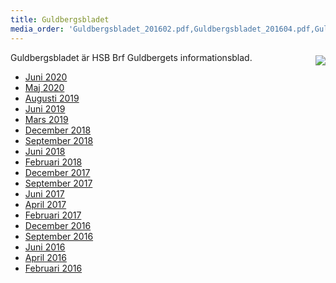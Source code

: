```yaml
---
title: Guldbergsbladet
media_order: 'Guldbergsbladet_201602.pdf,Guldbergsbladet_201604.pdf,Guldbergsbladet_201606.pdf,Guldbergsbladet_201609.pdf,Guldbergsbladet_201612.pdf,Guldbergsbladet_201702.pdf,Guldbergsbladet_201704.pdf,Guldbergsbladet_201706.pdf,Guldbergsbladet_201709.pdf,Guldbergsbladet_201712.pdf,Guldbergsbladet_201802.pdf,Guldbergsbladet_201806.pdf,Guldbergsbladet_201809.pdf,Guldbergsbladet_201812.pdf,Guldbergsbladet_201903.pdf'
---
```

<img style="float:right; margin:5px 0 5px 15px; max-width: 45%;" src="../user/pages/04.foereningen/02.guldbergsbladet/photo_02.jpg">

Guldbergsbladet är HSB Brf Guldbergets informationsblad.
*  [Juni 2020](Guldbergsbladet_202006.pdf)
*  [Maj 2020](Guldbergsbladet_202005.pdf)
*  [Augusti 2019](Guldbergsbladet_201908.pdf)
*  [Juni 2019](Guldbergsbladet_201906.pdf)
*  [Mars 2019](Guldbergsbladet_201903.pdf)
*  [December 2018](Guldbergsbladet_201812.pdf)
* [September 2018](Guldbergsbladet_201809.pdf)
* [Juni 2018](Guldbergsbladet_201806.pdf)
* [Februari 2018](Guldbergsbladet_201802.pdf)
* [December 2017](Guldbergsbladet_201712.pdf)
* [September 2017](Guldbergsbladet_201709.pdf)
* [Juni 2017](Guldbergsbladet_201706.pdf)
* [April 2017](Guldbergsbladet_201704.pdf)
* [Februari 2017](Guldbergsbladet_201702.pdf)
* [December 2016](Guldbergsbladet_201612.pdf)
* [September 2016](Guldbergsbladet_201609.pdf)
* [Juni 2016](Guldbergsbladet_201606.pdf)
* [April 2016](Guldbergsbladet_201604.pdf)
* [Februari 2016](Guldbergsbladet_201602.pdf)